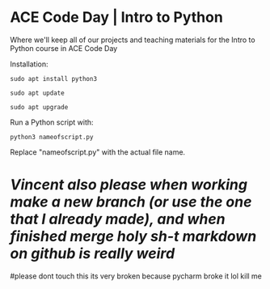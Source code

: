 # ACE Code Day | Intro to Python
Where we'll keep all of our projects and teaching materials for the Intro to Python course in ACE Code Day

Installation:

`sudo apt install python3`

`sudo apt update`

`sudo apt upgrade`

Run a Python script with:

`python3 nameofscript.py`

Replace "nameofscript.py" with the actual file name.

# *Vincent also please when working make a new branch (or use the one that I already made), and when finished merge holy sh-t markdown on github is really weird*

#please dont touch this its very broken because pycharm broke it lol kill me
